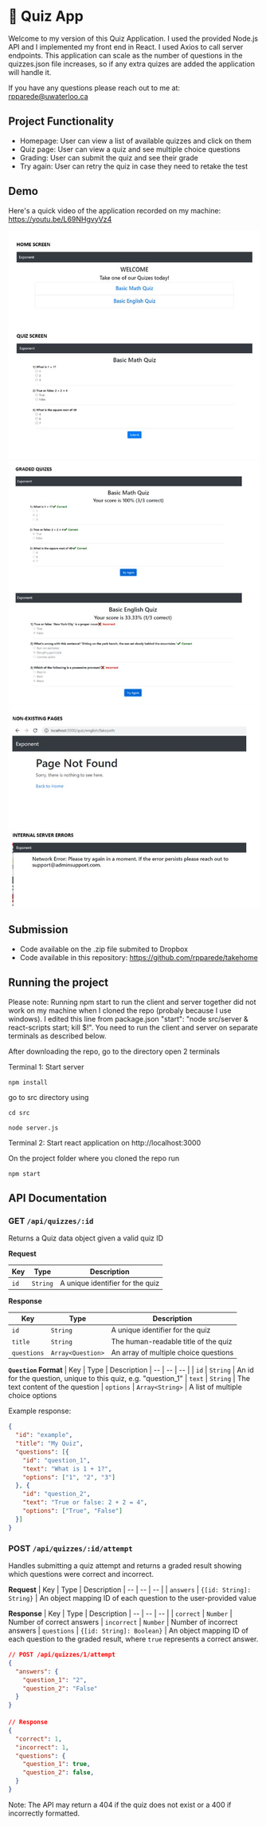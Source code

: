 # 📝 Quiz App

Welcome to my version of this Quiz Application. I used the provided Node.js API and I implemented my front end in React. I used Axios to call server endpoints.
This application can scale as the number of questions in the quizzes.json file increases, so if any extra quizes are added the application will handle it.

If you have any questions please reach out to me at: rpparede@uwaterloo.ca

## Project Functionality
* Homepage: User can view a list of available quizzes and click on them
* Quiz page: User can view a quiz and see multiple choice questions
* Grading: User can submit the quiz and see their grade 
* Try again: User can retry the quiz in case they need to retake the test

## Demo
Here's a quick video of the application recorded on my machine:
https://youtu.be/L69NHgvyVz4

![Screen1](./screen1.jpg)
![Screen2](./screen2.jpg)
![Screen3](./screen3.jpg)

## Submission 

* Code available on the .zip file submited to Dropbox
* Code available in this repository: https://github.com/rpparede/takehome 

## Running the project 
Please note: Running npm start to run the client and server together did not work on my machine when I cloned the repo (probaly because I use windows). I edited this line from package.json
"start": "node src/server & react-scripts start; kill $!". You need to run the client and server on separate terminals as described below.


After downloading the repo, go to the directory open 2 terminals

Terminal 1: Start server 
```
npm install
```
go to src directory using 
```
cd src
```
```
node server.js
```
Terminal 2: Start react application on http://localhost:3000

On the project folder where you cloned the repo run 
```
npm start
```

## API Documentation

### **GET `/api/quizzes/:id`**
Returns a Quiz data object given a valid quiz ID

**Request**

| Key | Type | Description
| -- | -- | -- |
| `id` | `String` | A unique identifier for the quiz


**Response**

| Key | Type | Description
| -- | -- | -- |
| `id` | `String` | A unique identifier for the quiz
| `title` | `String` | The human-readable title of the quiz
| `questions` | `Array<Question>` | An array of multiple choice questions


**`Question` Format**
| Key | Type | Description
| -- | -- | -- |
| `id` | `String` | An id for the question, unique to this quiz, e.g. "question_1"
| `text` | `String` | The text content of the question
| `options` | `Array<String>` | A list of multiple choice options

Example response:
```json
{
  "id": "example",
  "title": "My Quiz",
  "questions": [{
    "id": "question_1",
    "text": "What is 1 + 1?",
    "options": ["1", "2", "3"]
  }, {
    "id": "question_2",
    "text": "True or false: 2 + 2 = 4",
    "options": ["True", "False"]
  }]
}
```

### **POST `/api/quizzes/:id/attempt`**

Handles submitting a quiz attempt and returns a graded result showing which questions were correct and incorrect.

**Request**
| Key | Type | Description
| -- | -- | -- |
| `answers` | `{[id: String]: String}` | An object mapping ID of each question to the user-provided value

**Response**
| Key | Type | Description
| -- | -- | -- |
| `correct` | `Number` | Number of correct answers
| `incorrect` | `Number` | Number of incorrect answers
| `questions` | `{[id: String]: Boolean}` | An object mapping ID of each question to the graded result, where `true` represents a correct answer.

```json
// POST /api/quizzes/1/attempt
{
  "answers": {
    "question_1": "2",
    "question_2": "False"
  }
}

// Response
{
  "correct": 1,
  "incorrect": 1,
  "questions": {
    "question_1": true,
    "question_2": false,
  }
}
```

Note: The API may return a 404 if the quiz does not exist or a 400 if incorrectly formatted.

